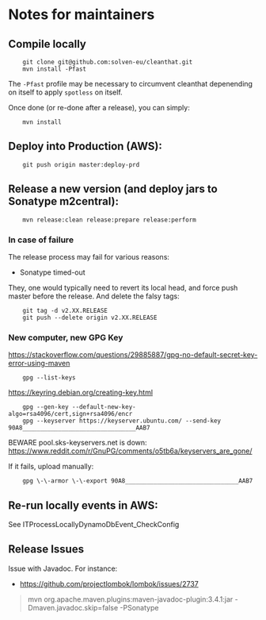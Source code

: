 # Notes for maintainers

## Compile locally

        git clone git@github.com:solven-eu/cleanthat.git
        mvn install -Pfast

The `-Pfast` profile may be necessary to circumvent cleanthat depenending on itself to apply `spotless` on itself.

Once done (or re-done after a release), you can simply:

        mvn install

## Deploy into Production (AWS):

        git push origin master:deploy-prd

## Release a new version (and deploy jars to Sonatype m2central):

        mvn release:clean release:prepare release:perform

### In case of failure

The release process may fail for various reasons:

- Sonatype timed-out

They, one would typically need to revert its local head, and force push master before the release. And delete the falsy tags:

        git tag -d v2.XX.RELEASE
        git push --delete origin v2.XX.RELEASE

### New computer, new GPG Key

https://stackoverflow.com/questions/29885887/gpg-no-default-secret-key-error-using-maven

        gpg --list-keys

https://keyring.debian.org/creating-key.html

        gpg --gen-key --default-new-key-algo=rsa4096/cert,sign+rsa4096/encr
        gpg --keyserver https://keyserver.ubuntu.com/ --send-key 90A8________________________________AAB7

BEWARE pool.sks-keyservers.net is down: https://www.reddit.com/r/GnuPG/comments/o5tb6a/keyservers_are_gone/

If it fails, upload manually:

        gpg \-\-armor \-\-export 90A8________________________________AAB7

## Re-run locally events in AWS:

See ITProcessLocallyDynamoDbEvent_CheckConfig

## Release Issues

Issue with Javadoc. For instance:

- https://github.com/projectlombok/lombok/issues/2737

> mvn org.apache.maven.plugins:maven-javadoc-plugin:3.4.1:jar -Dmaven.javadoc.skip=false -PSonatype

